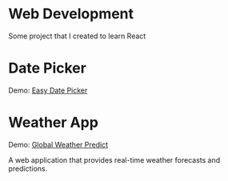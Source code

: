 # Web Development

Some project that I created to learn React

# Date Picker
Demo: <a href="https://easydatepicker.vercel.app/" target="blank" rel="noopener noreferrer">Easy Date Picker</a>

# Weather App
Demo: <a href="https://globalweatherpredict.vercel.app" target="_blank" rel="noopener noreferrer">Global Weather Predict</a>

A web application that provides real-time weather forecasts and predictions.



 
